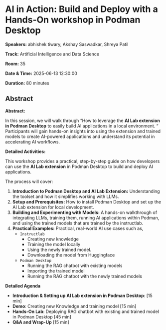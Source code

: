 # AI in Action: Build and Deploy with a Hands-On workshop in Podman Desktop

**Speakers:** abhishek tiwary, Akshay Saswadkar, Shreya Patil
                    
**Track:** Artificial Intelligence and Data Science
                    
**Room:** 35
                    
**Date & Time:** 2025-06-13 12:30:00
                    
**Duration:** 80 minutes
                    
## Abstract
                    
**Abstract:**

In this session, we will walk through “How to leverage the **AI Lab extension in Podman Desktop** to easily build AI applications in a local environment. “
Participants will gain hands-on insights into using the extension and trained models to create AI-powered applications and understand its potential in accelerating AI workflows.

**Detailed Activities:**

This workshop provides a practical, step-by-step guide on how developers can use the **AI Lab extension** in Podman Desktop to build and deploy AI applications. 

The process will cover:
1. **Introduction to Podman Desktop and AI Lab Extension:** Understanding the toolset and how it simplifies working with LLMs.
2. **Setup and Prerequisites:** How to install Podman Desktop and set up the AI Lab extension for local development.
3. **Building and Experimenting with Models:** A hands-on walkthrough of integrating LLMs, training them, running AI applications within Podman, and using the trained models that are trained by the instructlab.
4. **Practical Examples:** Practical, real-world AI use cases such as,
     - `Instructlab`
       - Creating new knowledge
       - Training the model locally
       - Using the newly trained model.
       - Downloading the model from Huggingface
     - `Podman Desktop`
       - Running the RAG chatbot with existing models
       - Importing the trained model
       - Running the RAG chatbot with the newly trained models

**Detailed Agenda**
- **Introduction & Setting up AI Lab extension in Podman Desktop**: [15 min]
- **Demo**: Creating new Knowledge and training model [15 min]
- **Hands-On Lab**: Deploying RAG chatbot with existing and trained model in Podman Desktop [45 min]
- **Q&A and Wrap-Up** [15 min]

